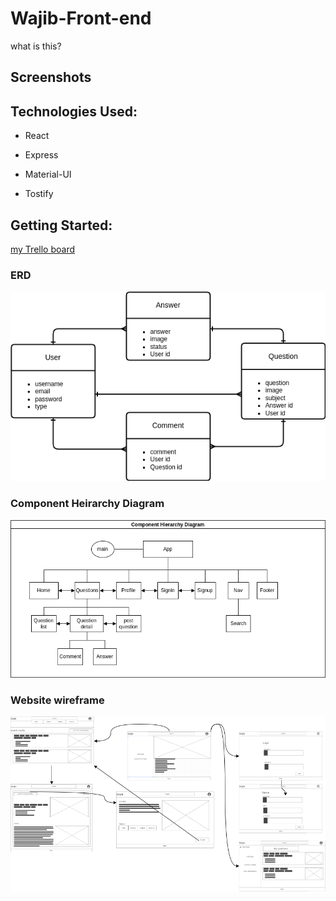 # Wajib-Front-end

what is this?

## Screenshots


## Technologies Used:

* React

* Express

* Material-UI

* Tostify


## Getting Started:

[my Trello board](https://trello.com/b/imc1Mzsu/project4)


### ERD
![](/images/project4%20ERD.png)

### Component Heirarchy Diagram
![](/images/Component%20Heirarchy%20Diagram%20project4.png)

### Website wireframe
![](/images/wireframe.png)